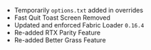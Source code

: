 - Temporarily `options.txt` added in overrides
- Fast Quit Toast Screen Removed
- Updated and enforced Fabric Loader `0.16.4`
- Re-added RTX Parity Feature
- Re-added Better Grass Feature
